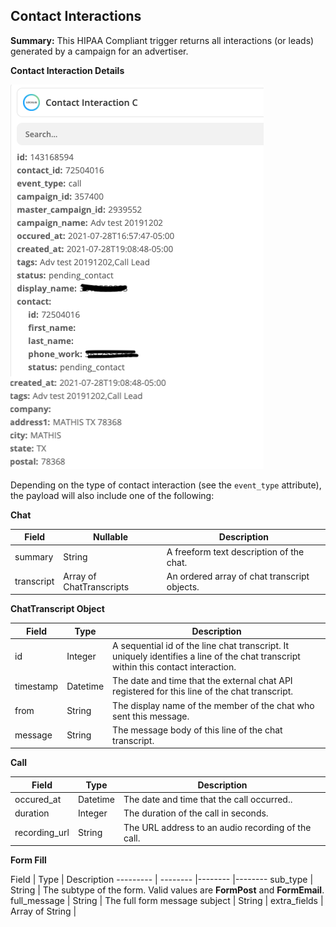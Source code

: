 ## Contact Interactions
<a name="zapier_contact_interactions"></a>

**Summary:** This HIPAA Compliant trigger returns all interactions (or leads) generated by a campaign for an advertiser.

**Contact Interaction Details**

![Contact Integration Trigger Event](/images/contactinteraction_zapier.png)

Depending on the type of contact interaction (see the `event_type` attribute), the payload will also include one of the following:

**Chat**

Field | Nullable | Description
--------- |-------- |--------
summary | String | A freeform text description of the chat.
transcript | Array of ChatTranscripts | An ordered array of chat transcript objects.

**ChatTranscript Object**

Field | Type | Description
--------- |-------- |--------
id | Integer | A sequential id of the line chat transcript.  It uniquely identifies a line of the chat transcript within this contact interaction.
timestamp | Datetime |The date and time that the external chat API registered for this line of the chat transcript.
from | String | The display name of the member of the chat who sent this message.
message | String |The message body of this line of the chat transcript.

**Call**

Field | Type | Description
--------- |-------- |--------
occured_at | Datetime | The date and time that the call occurred..
duration | Integer | The duration of the call in seconds.
recording_url | String | The URL address to an audio recording of the call.

**Form Fill**

Field | Type | Description
--------- | -------- |-------- |--------
sub_type | String | The subtype of the form.  Valid values are **FormPost** and **FormEmail**.
full_message | String | The full form message
subject | String |
extra_fields | Array of String |
